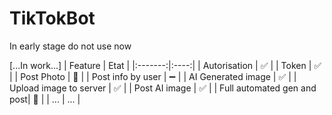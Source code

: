 # TikTokBot
In early stage do not use now

[...In work...]
| Feature | Etat |
|:-------:|:----:|
| Autorisation | ✅ |
| Token | ✅ |
| Post Photo | 🔴 |
| Post info by user | ➖ |
| AI Generated image | ✅ |
| Upload image to server | ✅ |
| Post AI image | ✅ |
| Full automated gen and post| 🔴 |
| ... | ... |

